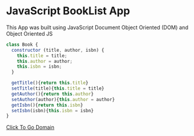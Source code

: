 # JavaScript BookList App
This App was built using JavaScript Document Object Oriented (DOM) and Object Oriented JS

```js
class Book {
  constructor (title, author, isbn) {
    this.title = title;
    this.author = author;
    this.isbn = isbn;
  }

  getTitle(){return this.title}
  setTitle(title){this.title = title}
  getAuthor(){return this.author}
  setAuthor(author){this.author = author}
  getIsbn(){return this.isbn}
  setIsbn(isbn){this.isbn = isbn}
}
```

[Click To Go Domain](https://jsbookapp.netlify.app/)